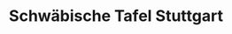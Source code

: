 ---
title: "Schwäbische Tafel Stuttgart"
url: /stuttgart/schwaebische-tafel-stuttgart/
shop: Gebrauchtwaren
---